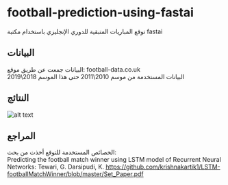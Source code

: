 # football-prediction-using-fastai
توقع المباريات المتبقية للدوري الإنجليزي باستخدام مكتبة fastai


## البيانات
البيانات جمعت عن طريق موقع: football-data.co.uk </br>
البيانات المستخدمة من موسم 2010\2011 حتى هذا الموسم 2018\2019

## النتائج
![alt text](https://imgur.com/BTwQB85)

## المراجع
الخصائص المستخدمة للتوقع أخذت من بحث: </br>
Predicting the football match winner using LSTM
model of Recurrent Neural Networks: Tewari, G. Darsipudi, K. 
https://github.com/krishnakartik1/LSTM-footballMatchWinner/blob/master/Set_Paper.pdf

